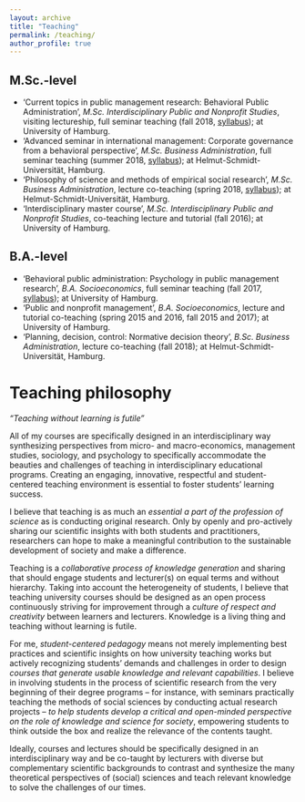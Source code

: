 ```yaml
---
layout: archive
title: "Teaching"
permalink: /teaching/
author_profile: true
---
```




M.Sc.-level
-------------


* ‘Current topics in public management research: Behavioral Public Administration’, *M.Sc. Interdisciplinary Public and Nonprofit Studies*, visiting lectureship, full seminar teaching (fall 2018, [syllabus](https://ksweissmueller.github.io/files/2018_10_DruckfrischePuMA_Seminarplan_&_Literaturliste.pdf)); at University of Hamburg.
* ‘Advanced seminar in international management: Corporate governance from a behavioral perspective’, *M.Sc. Business Administration*, full seminar teaching (summer 2018, <a href="https://ksweissmueller.github.io/files/20180522_LVA_Master_Seminar_Internationales_Management_KW.pdf ">syllabus</a>); at Helmut-Schmidt-Universität, Hamburg.
* ‘Philosophy of science and methods of empirical social research’, *M.Sc. Business Administration*, lecture co-teaching (spring 2018, <a href="https://ksweissmueller.github.io/files/2018_Master_Wissenschaftstheorie_EmpSozialforschung_KW.pdf">syllabus</a>); at Helmut-Schmidt-Universität, Hamburg.
* ‘Interdisciplinary master course’, *M.Sc. Interdisciplinary Public and Nonprofit Studies*, co-teaching lecture and tutorial (fall 2016); at University of Hamburg.



B.A.-level
-------------


* ‘Behavioral public administration: Psychology in public management research’, *B.A. Socioeconomics*, full seminar teaching (fall 2017, [syllabus](https://ksweissmueller.github.io/files/2017_18_UHH_BPA_Seminarplan_&_Literaturliste.pdf)); at University of Hamburg.
* ‘Public and nonprofit management’, *B.A. Socioeconomics*, lecture and tutorial co-teaching (spring 2015 and 2016, fall 2015 and 2017); at University of Hamburg.
* ‘Planning, decision, control: Normative decision theory’, *B.Sc. Business Administration*, lecture co-teaching (fall 2018); at Helmut-Schmidt-Universität, Hamburg.





Teaching philosophy
========================== 


*“Teaching without learning is futile”*


All of my courses are specifically designed in an interdisciplinary way synthesizing perspectives from micro- and macro-economics, management studies, sociology, and psychology to specifically accommodate the beauties and challenges of teaching in interdisciplinary educational programs. Creating an engaging, innovative, respectful and student-centered teaching environment is essential to foster students’ learning success.

I believe that teaching is as much an *essential a part of the profession of science* as is conducting original research. Only by openly and pro-actively sharing our scientific insights with both students and practitioners, researchers can hope to make a meaningful contribution to the sustainable development of society and make a difference.

Teaching is a *collaborative process of knowledge generation* and sharing that should engage students and lecturer(s) on equal terms and without hierarchy. Taking into account the heterogeneity of students, I believe that teaching university courses should be designed as an open process continuously striving for improvement through a *culture of respect and creativity* between learners and lecturers. Knowledge is a living thing and teaching without learning is futile.

For me, *student-centered pedagogy* means not merely implementing best practices and scientific insights on how university teaching works but actively recognizing students’ demands and challenges in order to design *courses that generate usable knowledge and relevant capabilities*. I believe in involving students in the process of scientific research from the very beginning of their degree programs – for instance, with seminars practically teaching the methods of social sciences by conducting actual research projects – *to help students develop a critical and open-minded perspective on the role of knowledge and science for society*, empowering students to think outside the box and realize the relevance of the contents taught.


Ideally, courses and lectures should be specifically designed in an interdisciplinary way and be co-taught by lecturers with diverse but complementary scientific backgrounds to contrast and synthesize the many theoretical perspectives of (social) sciences and teach relevant knowledge to solve the challenges of our times.

